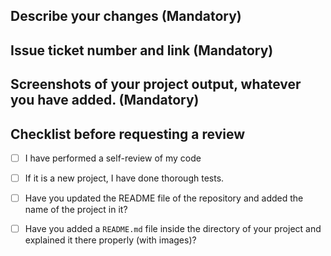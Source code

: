 ## Describe your changes (Mandatory) 
  
  ## Issue ticket number and link (Mandatory)
  
  ## Screenshots of your project output, whatever you have added. (Mandatory)
  
  ## Checklist before requesting a review
  - [ ] I have performed a self-review of my code
  - [ ] If it is a new project, I have done thorough tests.
  - [ ] Have you updated the README file of the repository and added the name of the project in it?
  - [ ] Have you added a `README.md` file inside the directory of your project and explained it there properly (with images)?
  
  
